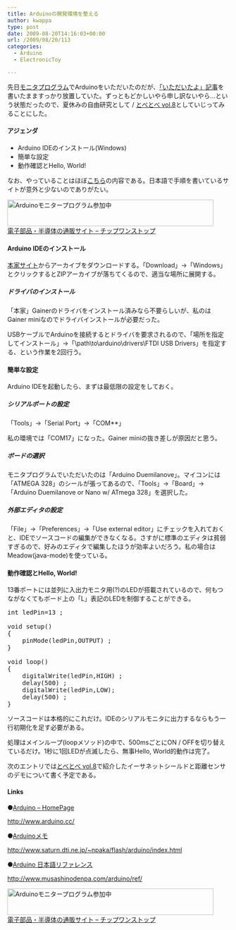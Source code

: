```yaml
---
title: Arduinoの開発環境を整える
author: kwappa
type: post
date: 2009-08-20T14:16:03+00:00
url: /2009/08/20/113
categories:
  - Arduino
  - ElectronicToy

---
```

先日<a href="http://www.chip1stop.com/knowledge/Arduino/" target="_blank">モニタプログラム</a>でArduinoをいただいたのだが、<a href="http://kwappa.txt-nifty.com/blog/2009/05/vol1arduino-a27.html" target="_blank">「いただいたよ」記事</a>を書いたまますっかり放置していた。ずっともどかしいやら申し訳ないやら…という状態だったので、夏休みの自由研究として / <a href="http://tobe-tobe.kwappa.net/wiki/?event%2F2009-08-16%20vol.8" target="_blank">とべとべ vol.8</a>としていじってみることにした。

#### アジェンダ

  * Arduino IDEのインストール(Windows)
  * 簡単な設定
  * 動作確認とHello, World!

なお、やっていることはほぼ<a href="http://www.saturn.dti.ne.jp/~npaka/flash/arduino/index.html" target="_blank">こちら</a>の内容である。日本語で手順を書いているサイトが意外と少ないのでありがたい。 

[<img width="468" height="60" src="http://www.chip1stop.com/img/link_Arduino.gif" alt="Arduinoモニタープログラム参加中" />][1]  
[電子部品・半導体の通販サイト &#8211; チップワンストップ][2]

<!--more-->

#### Arduino IDEのインストール

<a target="_blank" href="http://www.arduino.cc/">本家サイト</a>からアーカイブをダウンロードする。「Download」→「Windows」とクリックするとZIPアーカイブが落ちてくるので、適当な場所に展開する。 

##### ドライバのインストール

「本家」Gainerのドライバをインストール済みなら不要らしいが、私のはGainer miniなのでドライバインストールが必要だった。

USBケーブルでArduinoを接続するとドライバを要求されるので、「場所を指定してインストール」→「\\path\to\arduino\drivers\FTDI USB Drivers」を指定する、という作業を2回行う。

#### 簡単な設定

Arduino IDEを起動したら、まずは最低限の設定をしておく。

##### シリアルポートの設定

「Tools」→「Serial Port」→「COM**」

私の環境では「COM17」になった。Gainer miniの抜き差しが原因だと思う。

##### ボードの選択

モニタプログラムでいただいたのは「Arduino Duemilanove」。マイコンには「ATMEGA 328」のシールが張ってあるので、「Tools」→「Board」→「Arduino Duemilanove or Nano w/ ATmega 328」を選択した。

##### 外部エディタの設定

「File」→「Preferences」→「Use external editor」にチェックを入れておくと、IDEでソースコードの編集ができなくなる。さすがに標準のエディタは貧弱すぎるので、好みのエディタで編集したほうが効率よいだろう。私の場合はMeadow(java-mode)を使っている。

#### 動作確認とHello, World!

13番ポートには並列に入出力モニタ用(?)のLEDが搭載されているので、何もつながなくてもボード上の「L」表記のLEDを制御することができる。

<pre class="code"><span class="keyword">int</span> ledPin=<span class="num">13</span> ;<br /><br /><span class="keyword">void</span> setup()<br />{<br />&nbsp; &nbsp; pinMode(ledPin,OUTPUT) ;<br />}<br /><br /><span class="keyword">void</span> loop()<br />{<br />&nbsp; &nbsp; digitalWrite(ledPin,HIGH) ;<br />&nbsp; &nbsp; delay(<span class="num">500</span>) ;<br />&nbsp; &nbsp; digitalWrite(ledPin,LOW);<br />&nbsp; &nbsp; delay(<span class="num">500</span>) ;<br />}</pre>

ソースコードは本格的にこれだけ。IDEのシリアルモニタに出力するならもう一行初期化を足す必要がある。

処理はメインループ(loopメソッド)の中で、500msごとにON / OFFを切り替えているだけ。1秒に1回LEDが点滅したら、無事Hello, World的動作は完了。

次のエントリでは<a target="_blank" href="http://tobe-tobe.kwappa.net/wiki/?event%2F2009-08-16%20vol.8">とべとべ vol.8</a>で紹介したイーサネットシールドと距離センサのデモについて書く予定である。

#### Links

●<a target="_blank" href="http://www.arduino.cc/">Arduino &#8211; HomePage</a>
  
http://www.arduino.cc/

●<a target="_blank" href="http://www.saturn.dti.ne.jp/~npaka/flash/arduino/index.html">Arduinoメモ</a>
  
http://www.saturn.dti.ne.jp/~npaka/flash/arduino/index.html

●<a target="_blank" href="http://www.musashinodenpa.com/arduino/ref/">Arduino 日本語リファレンス</a>
  
http://www.musashinodenpa.com/arduino/ref/

[<img width="468" height="60" alt="Arduinoモニタープログラム参加中" src="http://www.chip1stop.com/img/link_Arduino.gif" />][1]  
[電子部品・半導体の通販サイト &#8211; チップワンストップ][2]

 [1]: http://www.chip1stop.com/knowledge/Arduino/
 [2]: http://www.chip1stop.com/ "電子部品・半導体の通販サイト - チップワンストップ"
